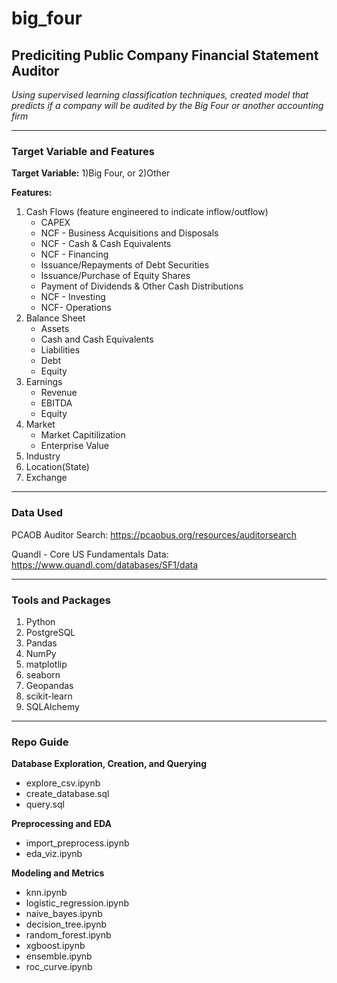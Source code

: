 # big_four

## Prediciting Public Company Financial Statement Auditor

*Using supervised learning classification techniques, created model that predicts if a company will be audited by the Big Four or another accounting firm*

---
### Target Variable and Features
**Target Variable:** 1)Big Four, or 2)Other

**Features:**
1. Cash Flows (feature engineered to indicate inflow/outflow)
   - CAPEX
   - NCF - Business Acquisitions and Disposals
   - NCF - Cash & Cash Equivalents
   - NCF - Financing
   - Issuance/Repayments of Debt Securities
   - Issuance/Purchase of Equity Shares 
   - Payment of Dividends & Other Cash Distributions
   - NCF - Investing
   - NCF- Operations
2. Balance Sheet
   - Assets
   - Cash and Cash Equivalents
   - Liabilities
   - Debt
   - Equity
3. Earnings
   - Revenue
   - EBITDA
   - Equity
4. Market
   - Market Capitilization
   - Enterprise Value
5. Industry
6. Location(State)
7. Exchange

---

### Data Used
PCAOB Auditor Search:
https://pcaobus.org/resources/auditorsearch

Quandl - Core US Fundamentals Data:
https://www.quandl.com/databases/SF1/data

---

### Tools and Packages
1. Python
2. PostgreSQL
3. Pandas
4. NumPy
5. matplotlip
6. seaborn
7. Geopandas
8. scikit-learn
9. SQLAlchemy

---

### Repo Guide

**Database Exploration, Creation, and Querying**

- explore_csv.ipynb
- create_database.sql
- query.sql

**Preprocessing and EDA**

- import_preprocess.ipynb
- eda_viz.ipynb

**Modeling and Metrics**

- knn.ipynb
- logistic_regression.ipynb
- naive_bayes.ipynb
- decision_tree.ipynb
- random_forest.ipynb
- xgboost.ipynb
- ensemble.ipynb
- roc_curve.ipynb

